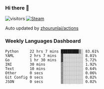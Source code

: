 ### Hi there 👋

![visitors](https://visitor-badge.glitch.me/badge?page_id=zhourunlai)
[![Steam](https://img.shields.io/badge/dynamic/json?label=Steam&query=%24.data.totalSubs&url=https%3A%2F%2Fapi.spencerwoo.com%2Fsubstats%2F%3Fsource%3DsteamGames%26queryKey%3D76561198285156854&suffix=%20Games&logo=steam&labelColor=134375&color=0b1a37&longCache=true)](http://steamcommunity.com/profiles/76561198285156854)

Auto updated by <a href="https://github.com/zhourunlai/zhourunlai/actions" target="_blank">zhourunlai/actions</a>

### Weekly Languages Dashboard

<!--PART:wakatime-->
```text
Python     22 hrs 7 mins ████████▒░ 83.61%
YAML       2 hrs 7 mins  ▓░░░░░░░░░ 8.01%
Go         1 hr 30 mins  ▓░░░░░░░░░ 5.72%
INI        30 mins       ▒░░░░░░░░░ 1.92%
Text       10 mins       ▒░░░░░░░░░ 0.64%
Other      0 secs        ▒░░░░░░░░░ 0.06%
Git Config 0 secs        ▒░░░░░░░░░ 0.02%
JSON       0 secs        ▒░░░░░░░░░ 0.02%
```
<!--PART:wakatime-->
